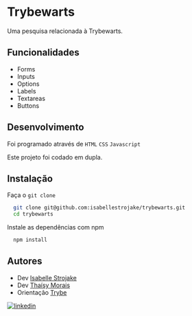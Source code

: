 
# Trybewarts

Uma pesquisa relacionada à Trybewarts.


## Funcionalidades

- Forms
- Inputs
- Options
- Labels
- Textareas
- Buttons


## Desenvolvimento

Foi programado através de `HTML` `CSS` `Javascript`

Este projeto foi codado em dupla.


## Instalação

Faça o `git clone`

```bash
  git clone git@github.com:isabellestrojake/trybewarts.git
  cd trybewarts
```

Instale as dependências com npm

```bash
  npm install
```


## Autores

- Dev [Isabelle Strojake](https://github.com/isabellestrojake)
- Dev [Thaísy Morais](https://github.com/thaimorais)
- Orientação [Trybe](https://www.betrybe.com/)


[![linkedin](https://img.shields.io/badge/linkedin-0A66C2?style=for-the-badge&logo=linkedin&logoColor=white)](https://www.linkedin.com/in/isabellestrojake/)

